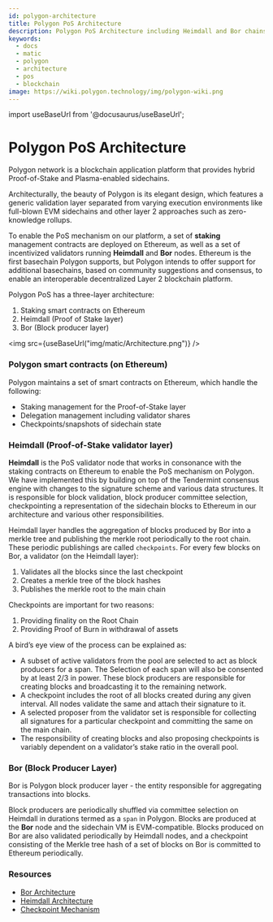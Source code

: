```yaml
---
id: polygon-architecture
title: Polygon PoS Architecture
description: Polygon PoS Architecture including Heimdall and Bor chains
keywords:
  - docs
  - matic
  - polygon
  - architecture
  - pos
  - blockchain
image: https://wiki.polygon.technology/img/polygon-wiki.png
---
```

import useBaseUrl from '@docusaurus/useBaseUrl';

# Polygon PoS Architecture

Polygon network is a blockchain application platform that provides hybrid Proof-of-Stake and Plasma-enabled sidechains.

Architecturally, the beauty of Polygon is its elegant design, which features a generic validation layer separated from varying execution environments like full-blown EVM sidechains and other layer 2 approaches such as zero-knowledge rollups.

To enable the PoS mechanism on our platform, a set of **staking** management contracts are deployed on Ethereum, as well as a set of incentivized validators running **Heimdall** and **Bor** nodes. Ethereum is the first basechain Polygon supports, but Polygon intends to offer support for additional basechains, based on community suggestions and consensus, to enable an interoperable decentralized Layer 2 blockchain platform.

Polygon PoS has a three-layer architecture:

1. Staking smart contracts on Ethereum
2. Heimdall (Proof of Stake layer)
3. Bor (Block producer layer)

<img src={useBaseUrl("img/matic/Architecture.png")} />

### Polygon smart contracts (on Ethereum)

Polygon maintains a set of smart contracts on Ethereum, which handle the following:

- Staking management for the Proof-of-Stake layer
- Delegation management including validator shares
- Checkpoints/snapshots of sidechain state

### Heimdall (Proof-of-Stake validator layer)

**Heimdall** is the PoS validator node that works in consonance with the staking contracts on Ethereum to enable the PoS mechanism on Polygon. We have implemented this by building on top of the Tendermint consensus engine with changes to the signature scheme and various data structures. It is responsible for block validation, block producer committee selection, checkpointing a representation of the sidechain blocks to Ethereum in our architecture and various other responsibilities.

Heimdall layer handles the aggregation of blocks produced by Bor into a merkle tree and publishing the merkle root periodically to the root chain. These periodic publishings are called `checkpoints`. For every few blocks on Bor, a validator (on the Heimdall layer):

1. Validates all the blocks since the last checkpoint
2. Creates a merkle tree of the block hashes
3. Publishes the merkle root to the main chain

Checkpoints are important for two reasons:

1. Providing finality on the Root Chain
2. Providing Proof of Burn in withdrawal of assets

A bird’s eye view of the process can be explained as:

- A subset of active validators from the pool are selected to act as block producers for a span. The Selection of each span will also be consented by at least 2/3 in power. These block producers are responsible for creating blocks and broadcasting it to the remaining network.
- A checkpoint includes the root of all blocks created during any given interval. All nodes validate the same and attach their signature to it.
- A selected proposer from the validator set is responsible for collecting all signatures for a particular checkpoint and committing the same on the main chain.
- The responsibility of creating blocks and also proposing checkpoints is variably dependent on a validator’s stake ratio in the overall pool.

### Bor (Block Producer Layer)

Bor is Polygon block producer layer - the entity responsible for aggregating transactions into blocks.

Block producers are periodically shuffled via committee selection on Heimdall in durations termed as a `span` in Polygon. Blocks are produced at the **Bor** node and the sidechain VM is EVM-compatible. Blocks produced on Bor are also validated periodically by Heimdall nodes, and a checkpoint consisting of the Merkle tree hash of a set of blocks on Bor is committed to Ethereum periodically.

### Resources

- [Bor Architecture](https://forum.polygon.technology/t/matic-system-overview-bor/9123)
- [Heimdall Architecture](https://forum.polygon.technology/t/matic-system-overview-heimdall/8323)
- [Checkpoint Mechanism](https://forum.polygon.technology/t/checkpoint-mechanism-on-heimdall/7160)
